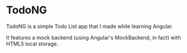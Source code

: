 
# TodoNG
TodoNG is a simple Todo List app that I made while learning Angular.

It features a mock backend (using Angular's MockBackend, in fact) with HTML5 local storage.
